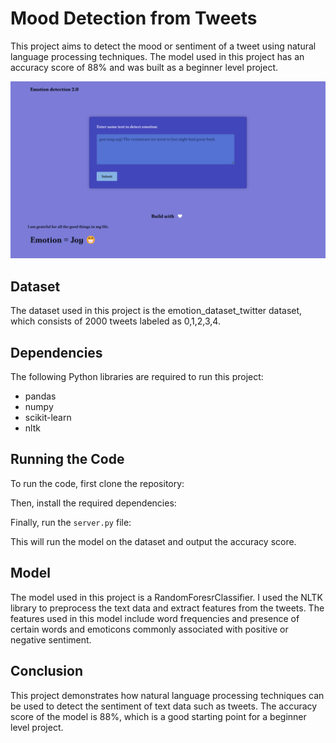 # Mood Detection from Tweets

This project aims to detect the mood or sentiment of a tweet using natural language processing techniques. The model used in this project has an accuracy score of 88% and was built as a beginner level project.

![alt text](text_to_mood_detect/preview.png)
## Dataset

The dataset used in this project is the emotion_dataset_twitter dataset, which consists of 2000 tweets labeled as 0,1,2,3,4.

## Dependencies

The following Python libraries are required to run this project:

- pandas
- numpy
- scikit-learn
- nltk

## Running the Code

To run the code, first clone the repository:


Then, install the required dependencies:


Finally, run the `server.py` file:


This will run the model on the dataset and output the accuracy score.

## Model

The model used in this project is a RandomForesrClassifier. I used the NLTK library to preprocess the text data and extract features from the tweets. The features used in this model include word frequencies and presence of certain words and emoticons commonly associated with positive or negative sentiment.

## Conclusion

This project demonstrates how natural language processing techniques can be used to detect the sentiment of text data such as tweets. The accuracy score of the model is 88%, which is a good starting point for a beginner level project.
